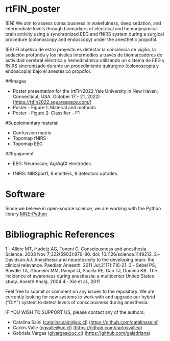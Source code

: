 # rtFIN_poster

(EN) We aim to assess consciousness in wakefulness, deep sedation, and intermediate levels 
through biomarkers of electrical and hemodynamical brain activity using a synchronized EEG and fNIRS system 
during a surgical procedure (colonoscopy and endoscopy) under the anesthetic propofol.


(ES) El objetivo de estro proyecto es detectar la conciencia de vigilia, la sedación profunda y los niveles intermedios 
a través de biomarcadores de actividad cerebral eléctrica y hemodinámica utilizando un sistema de EEG y fNIRS sincronizado 
durante un procedimiento quirúrgico (colonoscopia y endoscopia) bajo el anestésico propofol.

##Images

* Poster presentation for the (rtFIN2022 Yale University in New Haven, Connecticut, USA. October 17 - 21, 2022)[https://rtfin2022.squarespace.com/]
* Poster - Figure 1: Material and methods
* Poster - Figure 2: Classifier - F1

#Supplementary material

* Confussion matrix
* Topomap fNIRS
* Topomap EEG

##Equipment

*	EEG:	Neuroscan; Ag/AgCl electrodes. 
 
*	fNIRS: NIRSport1, 8 emitters, 8 detectors optodes.

# Software
Since we believe in open-source science, we are working with the Python library [MNE-Python](https://mne.tools/stable/index.html)

# Bibliographic References

1.-	Alkire MT, Hudetz AG, Tononi G. Consciousness and anesthesia. Science. 2008 Nov 7;322(5903):876-80. doi: 10.1126/science.1149213. 
2.-	Davidson AJ. Anesthesia and neurotoxicity to the developing brain: the clinical relevance. Paediatr Anaesth. 2011 Jul;21(7):716-21.
3.-	Sebel PS, Bowdle TA, Ghoneim MM, Rampil IJ, Padilla RE, Gan TJ, Domino KB. The incidence of awareness during anesthesia: a multicenter United States study. Anesth Analg. 2004 
4.-	Xie et al., 2011

Feel free to submit or comment on any issues to the repository.
We are currently looking for new systems to work with and upgrade our hybrid ("DIY") system to detect levels of consciousness during anesthesia.

IF YOU WISH TO SUPPORT US, please contact any of the authors:
*	Catalina Saini (catalina.saini@uc.cl) (https://github.com/catalinasaini)
*	Carlos Valle (cgvalle@uc.cl) (https://github.com/carlosvallea)
*	Gabriela Vargas (givargas@uc.cl) (https://github.com/galadriana)
